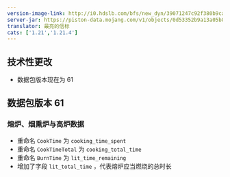 ```yaml
---
version-image-link: http://i0.hdslb.com/bfs/new_dyn/39071247c92f380b9ca95921541a673a558830935.png
server-jar: https://piston-data.mojang.com/v1/objects/0d53352b9a13a05b8c314c93418347b6ef38cc52/server.jar
translator: 最亮的信标
cats: ['1.21','1.21.4']
---
```

## 技术性更改
* 数据包版本现在为 61

## 数据包版本 61
### 熔炉、烟熏炉与高炉数据

* 重命名 `CookTime` 为 `cooking_time_spent`
* 重命名 `CookTimeTotal` 为 `cooking_total_time`
* 重命名 `BurnTime` 为 `lit_time_remaining`
* 增加了字段 `lit_total_time` ，代表熔炉应当燃烧的总时长
